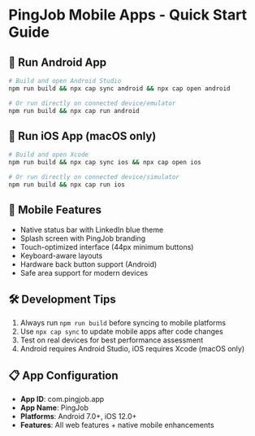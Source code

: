# PingJob Mobile Apps - Quick Start Guide

## 🚀 Run Android App
```bash
# Build and open Android Studio
npm run build && npx cap sync android && npx cap open android

# Or run directly on connected device/emulator
npm run build && npx cap run android
```

## 🍎 Run iOS App (macOS only)
```bash
# Build and open Xcode
npm run build && npx cap sync ios && npx cap open ios

# Or run directly on connected device/simulator
npm run build && npx cap run ios
```

## 📱 Mobile Features
- Native status bar with LinkedIn blue theme
- Splash screen with PingJob branding
- Touch-optimized interface (44px minimum buttons)
- Keyboard-aware layouts
- Hardware back button support (Android)
- Safe area support for modern devices

## 🛠 Development Tips
1. Always run `npm run build` before syncing to mobile platforms
2. Use `npx cap sync` to update mobile apps after code changes
3. Test on real devices for best performance assessment
4. Android requires Android Studio, iOS requires Xcode (macOS only)

## 📋 App Configuration
- **App ID**: com.pingjob.app
- **App Name**: PingJob
- **Platforms**: Android 7.0+, iOS 12.0+
- **Features**: All web features + native mobile enhancements